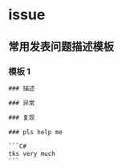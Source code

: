 # issue

## 常用发表问题描述模板

### 模板 1

````C#
### 描述

### 异常

### 复现

### pls help me

```C#
tks very much
```
````
